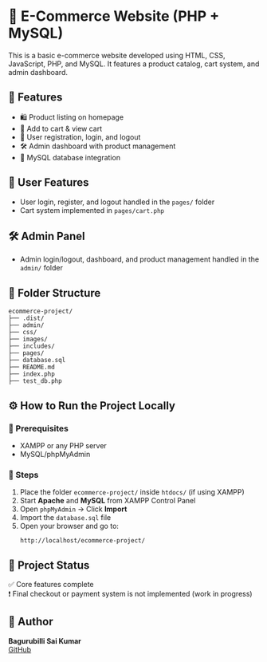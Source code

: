 
# 🛒 E-Commerce Website (PHP + MySQL)

This is a basic e-commerce website developed using HTML, CSS, JavaScript, PHP, and MySQL. It features a product catalog, cart system, and admin dashboard.

## 🚀 Features

- 🛍️ Product listing on homepage  
- 🛒 Add to cart & view cart  
- 🔐 User registration, login, and logout  
- 🛠️ Admin dashboard with product management  
- 💾 MySQL database integration  

## 🔐 User Features

- User login, register, and logout handled in the `pages/` folder  
- Cart system implemented in `pages/cart.php`

## 🛠️ Admin Panel

- Admin login/logout, dashboard, and product management handled in the `admin/` folder

## 📁 Folder Structure

```
ecommerce-project/
├── .dist/
├── admin/
├── css/
├── images/
├── includes/
├── pages/
├── database.sql
├── README.md
├── index.php
├── test_db.php
```

## ⚙️ How to Run the Project Locally

### 🔧 Prerequisites
- XAMPP or any PHP server
- MySQL/phpMyAdmin

### 🧪 Steps

1. Place the folder `ecommerce-project/` inside `htdocs/` (if using XAMPP)
2. Start **Apache** and **MySQL** from XAMPP Control Panel
3. Open `phpMyAdmin` → Click **Import**
4. Import the `database.sql` file
5. Open your browser and go to:  
   ```
   http://localhost/ecommerce-project/
   ```

## 🚧 Project Status

✅ Core features complete  
❗ Final checkout or payment system is not implemented (work in progress)

## 👤 Author

**Bagurubilli Sai Kumar**  
[GitHub](https://github.com/MrSaikumar872)
